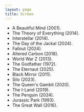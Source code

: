 ```yaml
---
layout: page
title: Screen
---
```


- A Beautiful Mind (2001).
- The Theory of Everything (2014).
- Interstellar (2014).
- The Day of the Jackal (2024).
- Fallout (2024).
- Altered Carbon (2018).
- World War Z (2013).
- The Godfather (1972).
- The Eternaut (2025).
- Black Mirror (2011).
- Silo (2023).
- The Queen's Gambit (2020).
- The I-Land (2019).
- The Penguin (2024).
- Jurassic Park (1993).
- The Great Wall (2016).